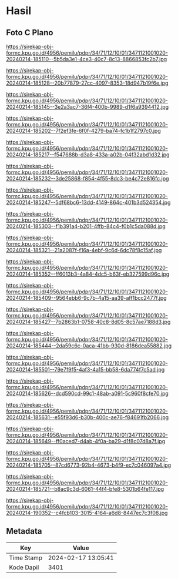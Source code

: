 # Hasil

## Foto C Plano

https://sirekap-obj-formc.kpu.go.id/4956/pemilu/pdpr/34/71/12/10/01/3471121001020-20240214-185110--5b5da3e1-4ce3-40c7-8c13-8866853fc2b7.jpg

https://sirekap-obj-formc.kpu.go.id/4956/pemilu/pdpr/34/71/12/10/01/3471121001020-20240214-185128--20b77879-27cc-4097-8353-18d947b19f6e.jpg

https://sirekap-obj-formc.kpu.go.id/4956/pemilu/pdpr/34/71/12/10/01/3471121001020-20240214-185145--3e2a3ac7-36f4-400b-9989-d1f6a9394412.jpg

https://sirekap-obj-formc.kpu.go.id/4956/pemilu/pdpr/34/71/12/10/01/3471121001020-20240214-185202--7f2ef3fe-6f0f-4279-ba74-fc1b1f2797c0.jpg

https://sirekap-obj-formc.kpu.go.id/4956/pemilu/pdpr/34/71/12/10/01/3471121001020-20240214-185217--f547688b-d3a8-433a-a02b-04f32abd1d32.jpg

https://sirekap-obj-formc.kpu.go.id/4956/pemilu/pdpr/34/71/12/10/01/3471121001020-20240214-185232--3de25868-f854-4f55-8dc3-be4c72e816fc.jpg

https://sirekap-obj-formc.kpu.go.id/4956/pemilu/pdpr/34/71/12/10/01/3471121001020-20240214-185247--5df68bc6-13dd-4149-864c-401b3d524354.jpg

https://sirekap-obj-formc.kpu.go.id/4956/pemilu/pdpr/34/71/12/10/01/3471121001020-20240214-185303--f1b391a4-b201-4ffb-84c4-f0b1c5da088d.jpg

https://sirekap-obj-formc.kpu.go.id/4956/pemilu/pdpr/34/71/12/10/01/3471121001020-20240214-185321--21a2087f-f16a-4ebf-9c6d-6dc78f8c15af.jpg

https://sirekap-obj-formc.kpu.go.id/4956/pemilu/pdpr/34/71/12/10/01/3471121001020-20240214-185352--ff6013b3-4a84-4dc5-b63f-eb327599d96c.jpg

https://sirekap-obj-formc.kpu.go.id/4956/pemilu/pdpr/34/71/12/10/01/3471121001020-20240214-185409--9564ebb6-9c7b-4a15-aa39-aff1bcc2477f.jpg

https://sirekap-obj-formc.kpu.go.id/4956/pemilu/pdpr/34/71/12/10/01/3471121001020-20240214-185427--7b2863b1-0758-40c8-8d05-8c57ae7188d3.jpg

https://sirekap-obj-formc.kpu.go.id/4956/pemilu/pdpr/34/71/12/10/01/3471121001020-20240214-185444--2da59c6c-0aca-41bb-930d-8186dea55882.jpg

https://sirekap-obj-formc.kpu.go.id/4956/pemilu/pdpr/34/71/12/10/01/3471121001020-20240214-185501--79e7f9f5-4af3-4a15-bb58-6da774f7c5ad.jpg

https://sirekap-obj-formc.kpu.go.id/4956/pemilu/pdpr/34/71/12/10/01/3471121001020-20240214-185626--dcd590cd-99c1-48ab-a091-5c960f8cfe70.jpg

https://sirekap-obj-formc.kpu.go.id/4956/pemilu/pdpr/34/71/12/10/01/3471121001020-20240214-185631--e55f93d6-b30b-400c-ae76-f84691fb2066.jpg

https://sirekap-obj-formc.kpu.go.id/4956/pemilu/pdpr/34/71/12/10/01/3471121001020-20240214-185649--ff0aced7-d4ab-4f0a-ba29-d1f8c07d8a7f.jpg

https://sirekap-obj-formc.kpu.go.id/4956/pemilu/pdpr/34/71/12/10/01/3471121001020-20240214-185705--87cd6773-92b4-4673-b4f9-ec7c046097a4.jpg

https://sirekap-obj-formc.kpu.go.id/4956/pemilu/pdpr/34/71/12/10/01/3471121001020-20240214-185721--b8ac9c3d-6061-44f4-bfe8-5301b64fe117.jpg

https://sirekap-obj-formc.kpu.go.id/4956/pemilu/pdpr/34/71/12/10/01/3471121001020-20240214-190352--c4fcb103-3015-4164-a6d8-8447ec7c3f08.jpg


## Metadata

| Key        | Value               |
| ---------- | ------------------- |
| Time Stamp | 2024-02-17 13:05:41 |
| Kode Dapil | 3401                |



